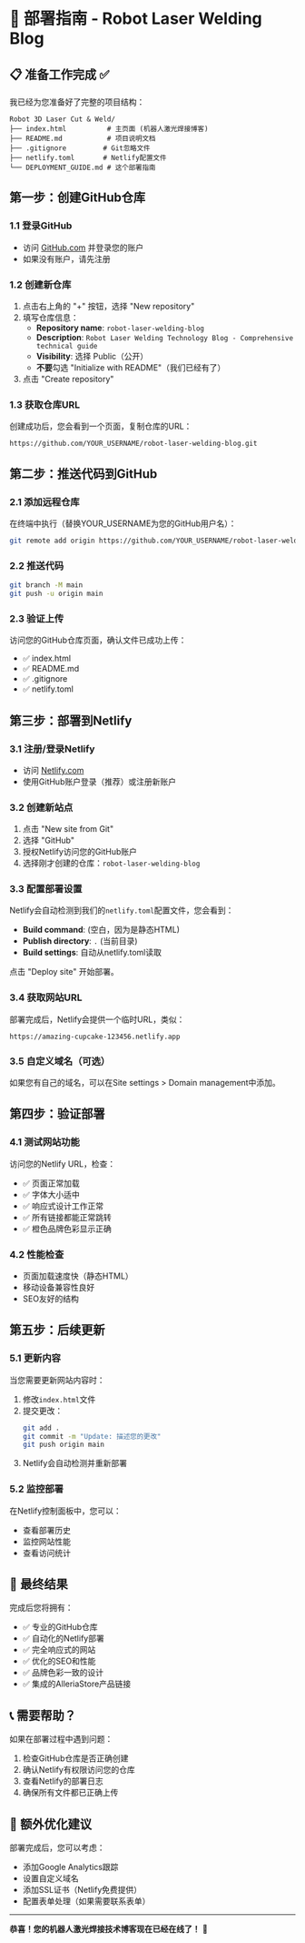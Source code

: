 # 🚀 部署指南 - Robot Laser Welding Blog

## 📋 准备工作完成 ✅

我已经为您准备好了完整的项目结构：

```
Robot 3D Laser Cut & Weld/
├── index.html          # 主页面 (机器人激光焊接博客)
├── README.md           # 项目说明文档
├── .gitignore         # Git忽略文件
├── netlify.toml       # Netlify配置文件
└── DEPLOYMENT_GUIDE.md # 这个部署指南
```

## 第一步：创建GitHub仓库

### 1.1 登录GitHub
- 访问 [GitHub.com](https://github.com) 并登录您的账户
- 如果没有账户，请先注册

### 1.2 创建新仓库
1. 点击右上角的 "+" 按钮，选择 "New repository"
2. 填写仓库信息：
   - **Repository name**: `robot-laser-welding-blog`
   - **Description**: `Robot Laser Welding Technology Blog - Comprehensive technical guide`
   - **Visibility**: 选择 Public（公开）
   - **不要**勾选 "Initialize with README"（我们已经有了）
3. 点击 "Create repository"

### 1.3 获取仓库URL
创建成功后，您会看到一个页面，复制仓库的URL：
```
https://github.com/YOUR_USERNAME/robot-laser-welding-blog.git
```

## 第二步：推送代码到GitHub

### 2.1 添加远程仓库
在终端中执行（替换YOUR_USERNAME为您的GitHub用户名）：
```bash
git remote add origin https://github.com/YOUR_USERNAME/robot-laser-welding-blog.git
```

### 2.2 推送代码
```bash
git branch -M main
git push -u origin main
```

### 2.3 验证上传
访问您的GitHub仓库页面，确认文件已成功上传：
- ✅ index.html
- ✅ README.md
- ✅ .gitignore
- ✅ netlify.toml

## 第三步：部署到Netlify

### 3.1 注册/登录Netlify
- 访问 [Netlify.com](https://www.netlify.com)
- 使用GitHub账户登录（推荐）或注册新账户

### 3.2 创建新站点
1. 点击 "New site from Git"
2. 选择 "GitHub"
3. 授权Netlify访问您的GitHub账户
4. 选择刚才创建的仓库：`robot-laser-welding-blog`

### 3.3 配置部署设置
Netlify会自动检测到我们的`netlify.toml`配置文件，您会看到：
- **Build command**: (空白，因为是静态HTML)
- **Publish directory**: `.` (当前目录)
- **Build settings**: 自动从netlify.toml读取

点击 "Deploy site" 开始部署。

### 3.4 获取网站URL
部署完成后，Netlify会提供一个临时URL，类似：
```
https://amazing-cupcake-123456.netlify.app
```

### 3.5 自定义域名（可选）
如果您有自己的域名，可以在Site settings > Domain management中添加。

## 第四步：验证部署

### 4.1 测试网站功能
访问您的Netlify URL，检查：
- ✅ 页面正常加载
- ✅ 字体大小适中
- ✅ 响应式设计工作正常
- ✅ 所有链接都能正常跳转
- ✅ 橙色品牌色彩显示正确

### 4.2 性能检查
- 页面加载速度快（静态HTML）
- 移动设备兼容性良好
- SEO友好的结构

## 第五步：后续更新

### 5.1 更新内容
当您需要更新网站内容时：
1. 修改`index.html`文件
2. 提交更改：
   ```bash
   git add .
   git commit -m "Update: 描述您的更改"
   git push origin main
   ```
3. Netlify会自动检测并重新部署

### 5.2 监控部署
在Netlify控制面板中，您可以：
- 查看部署历史
- 监控网站性能
- 查看访问统计

## 🎯 最终结果

完成后您将拥有：
- ✅ 专业的GitHub仓库
- ✅ 自动化的Netlify部署
- ✅ 完全响应式的网站
- ✅ 优化的SEO和性能
- ✅ 品牌色彩一致的设计
- ✅ 集成的AlleriaStore产品链接

## 📞 需要帮助？

如果在部署过程中遇到问题：
1. 检查GitHub仓库是否正确创建
2. 确认Netlify有权限访问您的仓库
3. 查看Netlify的部署日志
4. 确保所有文件都已正确上传

## 🌟 额外优化建议

部署完成后，您可以考虑：
- 添加Google Analytics跟踪
- 设置自定义域名
- 添加SSL证书（Netlify免费提供）
- 配置表单处理（如果需要联系表单）

---

**恭喜！您的机器人激光焊接技术博客现在已经在线了！** 🎉 